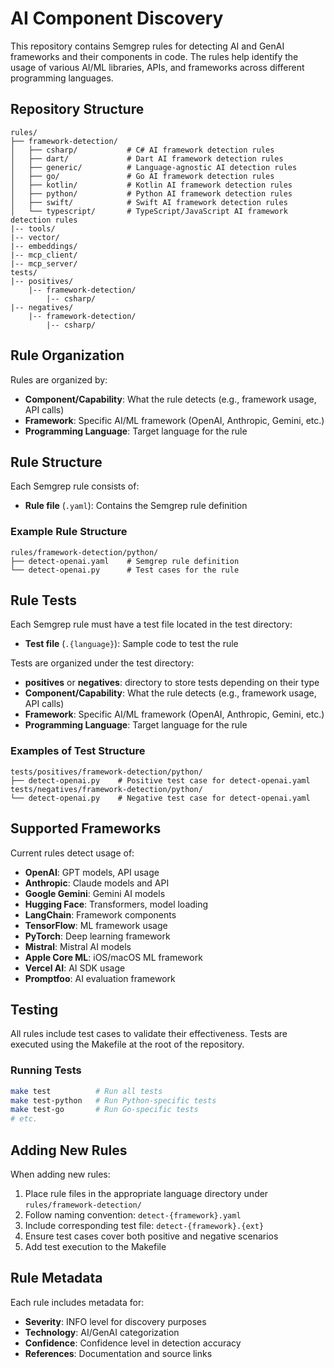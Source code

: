 # AI Component Discovery

This repository contains Semgrep rules for detecting AI and GenAI frameworks and their components in code. The rules help identify the usage of various AI/ML libraries, APIs, and frameworks across different programming languages.

## Repository Structure

```
rules/
├── framework-detection/
│   ├── csharp/           # C# AI framework detection rules
│   ├── dart/             # Dart AI framework detection rules
│   ├── generic/          # Language-agnostic AI detection rules
│   ├── go/               # Go AI framework detection rules
│   ├── kotlin/           # Kotlin AI framework detection rules
│   ├── python/           # Python AI framework detection rules
│   ├── swift/            # Swift AI framework detection rules
│   └── typescript/       # TypeScript/JavaScript AI framework detection rules
|-- tools/
|-- vector/
|-- embeddings/
|-- mcp_client/
|-- mcp_server/
tests/
|-- positives/
    |-- framework-detection/
        |-- csharp/
|-- negatives/
    |-- framework-detection/
        |-- csharp/
```

## Rule Organization

Rules are organized by:
- **Component/Capability**: What the rule detects (e.g., framework usage, API calls)
- **Framework**: Specific AI/ML framework (OpenAI, Anthropic, Gemini, etc.)
- **Programming Language**: Target language for the rule

## Rule Structure

Each Semgrep rule consists of:
* **Rule file** (`.yaml`): Contains the Semgrep rule definition


### Example Rule Structure
```
rules/framework-detection/python/
├── detect-openai.yaml    # Semgrep rule definition
└── detect-openai.py      # Test cases for the rule
```

## Rule Tests

Each Semgrep rule must have a test file located in the test directory:
* **Test file** (`.{language}`): Sample code to test the rule

Tests are organized under the test directory:
- **positives** or **negatives**: directory to store tests depending on their type
- **Component/Capability**: What the rule detects (e.g., framework usage, API calls)
- **Framework**: Specific AI/ML framework (OpenAI, Anthropic, Gemini, etc.)
- **Programming Language**: Target language for the rule

### Examples of Test Structure
```
tests/positives/framework-detection/python/
├── detect-openai.py    # Positive test case for detect-openai.yaml
tests/negatives/framework-detection/python/
└── detect-openai.py    # Negative test case for detect-openai.yaml
```

## Supported Frameworks

Current rules detect usage of:
- **OpenAI**: GPT models, API usage
- **Anthropic**: Claude models and API
- **Google Gemini**: Gemini AI models
- **Hugging Face**: Transformers, model loading
- **LangChain**: Framework components
- **TensorFlow**: ML framework usage
- **PyTorch**: Deep learning framework
- **Mistral**: Mistral AI models
- **Apple Core ML**: iOS/macOS ML framework
- **Vercel AI**: AI SDK usage
- **Promptfoo**: AI evaluation framework

## Testing

All rules include test cases to validate their effectiveness. Tests are executed using the Makefile at the root of the repository.

### Running Tests
```bash
make test          # Run all tests
make test-python   # Run Python-specific tests
make test-go       # Run Go-specific tests
# etc.
```

## Adding New Rules

When adding new rules:
1. Place rule files in the appropriate language directory under `rules/framework-detection/`
2. Follow naming convention: `detect-{framework}.yaml`
3. Include corresponding test file: `detect-{framework}.{ext}`
4. Ensure test cases cover both positive and negative scenarios
5. Add test execution to the Makefile

## Rule Metadata

Each rule includes metadata for:
- **Severity**: INFO level for discovery purposes
- **Technology**: AI/GenAI categorization
- **Confidence**: Confidence level in detection accuracy
- **References**: Documentation and source links